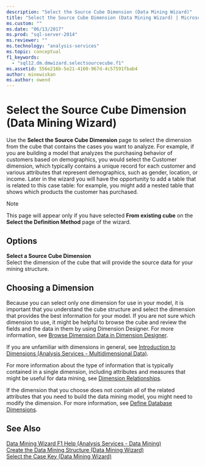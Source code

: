 ```yaml
---
description: "Select the Source Cube Dimension (Data Mining Wizard)"
title: "Select the Source Cube Dimension (Data Mining Wizard) | Microsoft Docs"
ms.custom: ""
ms.date: "06/13/2017"
ms.prod: "sql-server-2014"
ms.reviewer: ""
ms.technology: "analysis-services"
ms.topic: conceptual
f1_keywords: 
  - "sql12.dm.dmwizard.selectsourcecube.f1"
ms.assetid: 556e216b-5e21-4160-967d-4c57591fbab4
author: minewiskan
ms.author: owend
---
```

# Select the Source Cube Dimension (Data Mining Wizard)
  Use the **Select the Source Cube Dimension** page to select the dimension from the cube that contains the cases you want to analyze. For example, if you are building a model that analyzes the purchasing behavior of customers based on demographics, you would select the Customer dimension, which typically contains a unique record for each customer and various attributes that represent demographics, such as gender, location, or income. Later in the wizard you will have the opportunity to add a table that is related to this case table: for example, you might add a nested table that shows which products the customer has purchased.  
  
> [!NOTE]  
>  This page will appear only if you have selected **From existing cube** on the **Select the Definition Method** page of the wizard.  
  
## Options  
 **Select a Source Cube Dimension**  
 Select the dimension of the cube that will provide the source data for your mining structure.  
  
## Choosing a Dimension  
 Because you can select only one dimension for use in your model, it is important that you understand the cube structure and select the dimension that provides the best information for your model. If you are not sure which dimension to use, it might be helpful to browse the cube and review the fields and the data in them by using Dimension Designer. For more information, see [Browse Dimension Data in Dimension Designer](multidimensional-models/database-dimensions-browse-dimension-data-in-dimension-designer.md).  
  
 If you are unfamiliar with dimensions in general, see [Introduction to Dimensions &#40;Analysis Services - Multidimensional Data&#41;](multidimensional-models-olap-logical-dimension-objects/dimensions-analysis-services-multidimensional-data.md).  
  
 For more information about the type of information that is typically contained in a single dimension, including attributes and measures that might be useful for data mining, see [Dimension Relationships](multidimensional-models-olap-logical-cube-objects/dimension-relationships.md).  
  
 If the dimension that you choose does not contain all of the related attributes that you need to build the data mining model, you might need to modify the dimension. For more information, see [Define Database Dimensions](multidimensional-models/define-database-dimensions.md).  
  
## See Also  
 [Data Mining Wizard F1 Help &#40;Analysis Services - Data Mining&#41;](data-mining-wizard-f1-help-analysis-services-data-mining.md)   
 [Create the Data Mining Structure &#40;Data Mining Wizard&#41;](create-the-data-mining-structure-data-mining-wizard.md)   
 [Select the Case Key &#40;Data Mining Wizard&#41;](select-the-case-key-data-mining-wizard.md)  
  
  
